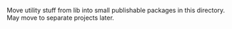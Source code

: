 Move utility stuff from lib into small publishable packages in this directory.
May move to separate projects later.